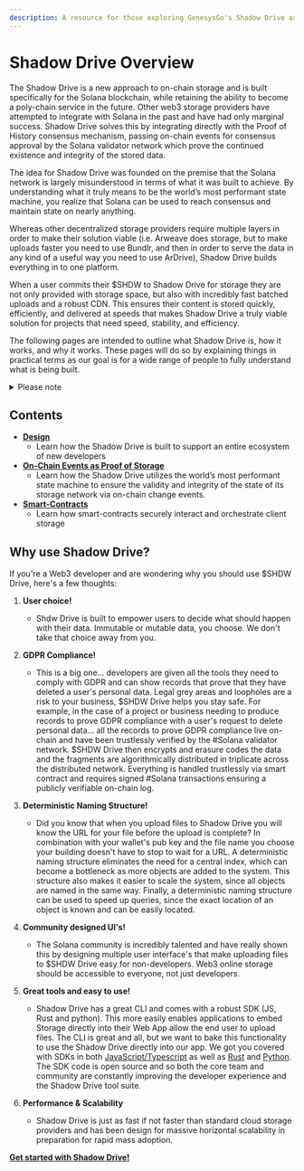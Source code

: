 ```yaml
---
description: A resource for those exploring GenesysGo's Shadow Drive as a storage solution.
---
```


# Shadow Drive Overview

The Shadow Drive is a new approach to on-chain storage and is built specifically for the Solana blockchain, while retaining the ability to become a poly-chain service in the future. Other web3 storage providers have attempted to integrate with Solana in the past and have had only marginal success. Shadow Drive solves this by integrating directly with the Proof of History consensus mechanism, passing on-chain events for consensus approval by the Solana validator network which prove the continued existence and integrity of the stored data.

The idea for Shadow Drive was founded on the premise that the Solana network is largely misunderstood in terms of what it was built to achieve. By understanding what it truly means to be the world’s most performant state machine, you realize that Solana can be used to reach consensus and maintain state on nearly anything.

Whereas other decentralized storage providers require multiple layers in order to make their solution viable (i.e. Arweave does storage, but to make uploads faster you need to use Bundlr, and then in order to serve the data in any kind of a useful way you need to use ArDrive), Shadow Drive builds everything in to one platform.

When a user commits their $SHDW to Shadow Drive for storage they are not only provided with storage space, but also with incredibly fast batched uploads and a robust CDN. This ensures their content is stored quickly, efficiently, and delivered at speeds that makes Shadow Drive a truly viable solution for projects that need speed, stability, and efficiency.

The following pages are intended to outline what Shadow Drive is, how it works, and why it works. These pages will do so by explaining things in practical terms as our goal is for a wide range of people to fully understand what is being built.

<details><summary>Please note</summary> 

*This resource assumes some basic knowledge of GenesysGo and the Solana architecture as a whole. If you aren’t familiar with Solana’s architecture, then it is highly recommended to spend some time learning about how Solana validators store “Account State”, what “AccountsDB” is, and what goes into the creation of “on-chain accounts.” Please see the Solana Discord (discord.gg/solana) and check out the dev-resources channel to learn more.*
</details>

## Contents
 * **[Design]()**
    * Learn how the Shadow Drive is built to support an entire ecosystem of new developers
 * **[On-Chain Events as Proof of Storage]()**
    * Learn how the Shadow Drive utilizes the world’s most performant state machine to ensure the validity and integrity of the state of its storage network via on-chain change events.
 * **[Smart-Contracts]()**
    * Learn how smart-contracts securely interact and orchestrate client storage

## Why use Shadow Drive?

If you're a Web3 developer and are wondering why you should use $SHDW Drive, here's a few thoughts:

1) **User choice!**
    * Shdw Drive is built  to empower users to decide what should happen with their data.
Immutable or mutable data, you choose. We don't take that choice away from you.

2) **GDPR Compliance!**
    * This is a big one... developers are given all the tools they need to comply with GDPR and can show records that prove that they have deleted a user's personal data. Legal grey areas and loopholes are a risk to your business, $SHDW Drive helps you stay safe. For example, in the case of a project or business needing to produce records to prove GDPR compliance with a user's request to delete personal data... all the records to prove GDPR compliance live on-chain and have been trustlessly verified by the #Solana validator network. $SHDW Drive then encrypts and erasure codes the data and the fragments are algorithmically distributed in triplicate across the distributed network. Everything is handled trustlessly via smart contract and requires signed #Solana transactions ensuring a publicly verifiable on-chain log.

3) **Deterministic Naming Structure!**
    * Did you know that when you upload files to Shadow Drive you will know the URL for your file before the upload is complete? In combination with your wallet's pub key and the file name you choose your building doesn't have to stop to wait for a URL. A deterministic naming structure eliminates the need for a central index, which can become a bottleneck as more objects are added to the system. This structure also makes it easier to scale the system, since all objects are named in the same way. Finally, a deterministic naming structure can be used to speed up queries, since the exact location of an object is known and can be easily located.

4) **Community designed UI's!**
    * The Solana community is incredibly talented and have really shown this by designing multiple user interface's that make uploading files to $SHDW Drive easy for non-developers. Web3 online storage should be accessible to everyone, not just developers.

5) **Great tools and easy to use!**
    * Shadow Drive has a great CLI and comes with a robust SDK (JS, Rust and python). This more easily enables applications to embed Storage directly into their Web App allow the end user to upload files. The CLI is great and all, but we want to bake this functionality to use the Shadow Drive directly into our app. We got you covered with SDKs in both [JavaScript/Typescript](https://www.npmjs.com/package/@shadow-drive/sdk) as well as [Rust](https://crates.io/crates/shadow-drive-sdk) and [Python](https://github.com/GenesysGo/shadow-drive-rust/tree/main/py). The SDK code is open source and so both the core team and community are constantly improving the developer experience and the Shadow Drive tool suite. 

6) **Performance & Scalability**
    * Shadow Drive is just as fast if not faster than standard cloud storage providers and has been design for massive horizontal scalability in preparation for rapid mass adoption.

**[Get started with Shadow Drive!](/build/shadow-drive/README.md)**

